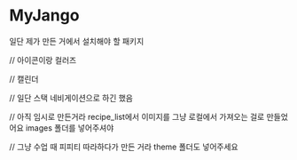 # MyJango

일단 제가 만든 거에서 설치해야 할 패키지 

// 아이콘이랑 컬러즈


// 캘린더

// 일단 스택 네비게이션으로 하긴 했음

// 아직 임시로 만든거라 recipe_list에서 이미지를 그냥 로컬에서 가져오는 걸로 만들었어요 images 폴더를 넣어주셔야

// 그냥 수업 때 피피티 따라하다가 만든 거라 theme 폴더도 넣어주세요
